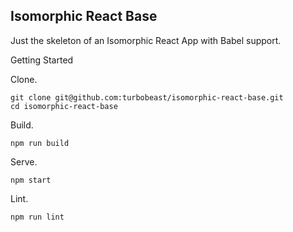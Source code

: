 ## Isomorphic React Base

Just the skeleton of an Isomorphic React App with Babel support.

Getting Started

Clone.

```shell
git clone git@github.com:turbobeast/isomorphic-react-base.git
cd isomorphic-react-base
```

Build.

```shell
npm run build
```

Serve.

```shell
npm start
```

Lint.

```shell
npm run lint
```
